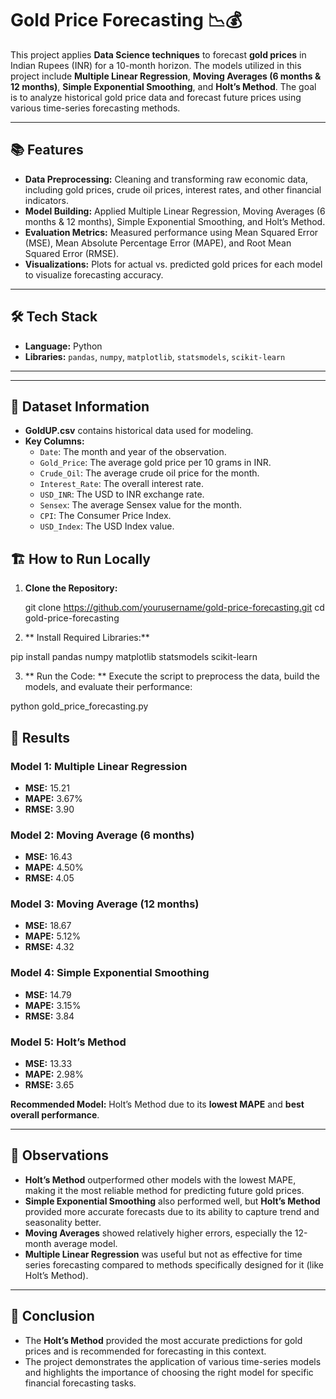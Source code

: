 # Gold Price Forecasting 📉💰

This project applies **Data Science techniques** to forecast **gold prices** in Indian Rupees (INR) for a 10-month horizon. The models utilized in this project include **Multiple Linear Regression**, **Moving Averages (6 months & 12 months)**, **Simple Exponential Smoothing**, and **Holt’s Method**. The goal is to analyze historical gold price data and forecast future prices using various time-series forecasting methods.

---

## 📚 Features
- **Data Preprocessing:** Cleaning and transforming raw economic data, including gold prices, crude oil prices, interest rates, and other financial indicators.
- **Model Building:** Applied Multiple Linear Regression, Moving Averages (6 months & 12 months), Simple Exponential Smoothing, and Holt’s Method.
- **Evaluation Metrics:** Measured performance using Mean Squared Error (MSE), Mean Absolute Percentage Error (MAPE), and Root Mean Squared Error (RMSE).
- **Visualizations:** Plots for actual vs. predicted gold prices for each model to visualize forecasting accuracy.

---

## 🛠️ Tech Stack
- **Language:** Python  
- **Libraries:** `pandas`, `numpy`, `matplotlib`, `statsmodels`, `scikit-learn`

---
---

## 📂 Dataset Information

- **GoldUP.csv** contains historical data used for modeling.
- **Key Columns:**
  - `Date`: The month and year of the observation.
  - `Gold_Price`: The average gold price per 10 grams in INR.
  - `Crude_Oil`: The average crude oil price for the month.
  - `Interest_Rate`: The overall interest rate.
  - `USD_INR`: The USD to INR exchange rate.
  - `Sensex`: The average Sensex value for the month.
  - `CPI`: The Consumer Price Index.
  - `USD_Index`: The USD Index value.

## 🏗️ How to Run Locally

1. **Clone the Repository:**
   
   git clone https://github.com/yourusername/gold-price-forecasting.git
   cd gold-price-forecasting
   
3. ** Install Required Libraries:**

pip install pandas numpy matplotlib statsmodels scikit-learn

3. ** Run the Code: **
Execute the script to preprocess the data, build the models, and evaluate their performance:

python gold_price_forecasting.py

## 🎨 Results

### Model 1: **Multiple Linear Regression**
- **MSE:** 15.21
- **MAPE:** 3.67%
- **RMSE:** 3.90

### Model 2: **Moving Average (6 months)**
- **MSE:** 16.43
- **MAPE:** 4.50%
- **RMSE:** 4.05

### Model 3: **Moving Average (12 months)**
- **MSE:** 18.67
- **MAPE:** 5.12%
- **RMSE:** 4.32

### Model 4: **Simple Exponential Smoothing**
- **MSE:** 14.79
- **MAPE:** 3.15%
- **RMSE:** 3.84

### Model 5: **Holt’s Method**
- **MSE:** 13.33
- **MAPE:** 2.98%
- **RMSE:** 3.65

**Recommended Model:** Holt’s Method due to its **lowest MAPE** and **best overall performance**.

---

## 📝 Observations
- **Holt’s Method** outperformed other models with the lowest MAPE, making it the most reliable method for predicting future gold prices.
- **Simple Exponential Smoothing** also performed well, but **Holt’s Method** provided more accurate forecasts due to its ability to capture trend and seasonality better.
- **Moving Averages** showed relatively higher errors, especially the 12-month average model.
- **Multiple Linear Regression** was useful but not as effective for time series forecasting compared to methods specifically designed for it (like Holt’s Method).

---

## 🚀 Conclusion
- The **Holt’s Method** provided the most accurate predictions for gold prices and is recommended for forecasting in this context.
- The project demonstrates the application of various time-series models and highlights the importance of choosing the right model for specific financial forecasting tasks.



